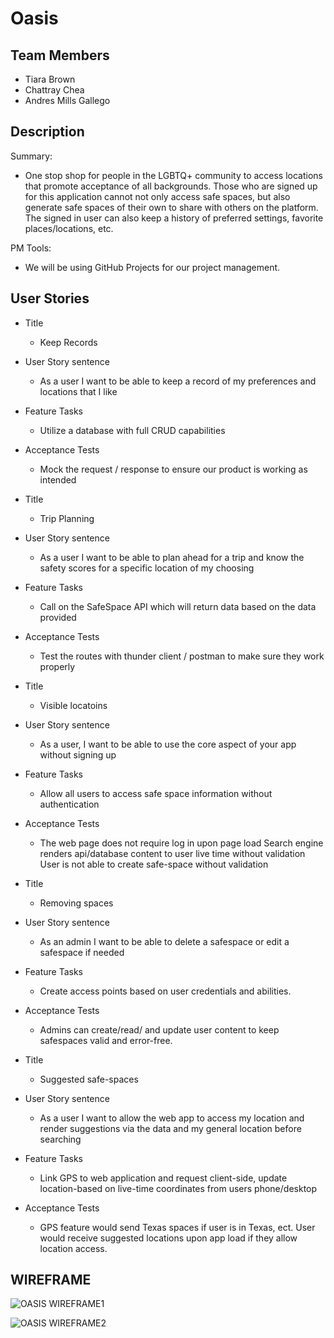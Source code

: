 # Oasis

## Team Members

- Tiara Brown
- Chattray Chea
- Andres Mills Gallego

## Description

Summary:
  - One stop shop for people in the LGBTQ+ community to access locations that promote acceptance of all backgrounds.  Those who are signed up for this application cannot not only access safe spaces, but also generate safe spaces of their own to share with others on the platform.  The signed in user can also keep a history of preferred settings, favorite places/locations, etc.

PM Tools:
  - We will be using GitHub Projects for our project management.

## User Stories

- Title
  - Keep Records
- User Story sentence
  - As a user I want to be able to keep a record of my preferences and locations that I like
- Feature Tasks
  - Utilize a database with full CRUD capabilities 
- Acceptance Tests
  - Mock the request / response to ensure our product is working as intended

- Title
  - Trip Planning
- User Story sentence
  - As a user I want to be able to plan ahead for a trip and know the safety scores for a specific location of my choosing
- Feature Tasks
  - Call on the SafeSpace API which will return data based on the data provided
- Acceptance Tests
  - Test the routes with thunder client / postman to make sure they work properly

- Title
  - Visible locatoins
- User Story sentence
  - As a user, I want to be able to use the core aspect of your app without signing up
- Feature Tasks
  - Allow all users to access safe space information without authentication
- Acceptance Tests
  - The web page does not require log in upon page load
Search engine renders api/database content to user live time without validation
User is not able to create safe-space without validation

- Title 
  - Removing spaces
- User Story sentence
  - As an admin I want to be able to delete a safespace or edit a safespace if needed
- Feature Tasks
  - Create access points based on user credentials and abilities.
- Acceptance Tests
  - Admins can create/read/ and update user content to keep safespaces valid and error-free.

- Title
  - Suggested safe-spaces
- User Story sentence
  - As a user I want to allow the web app to access my location and render suggestions via the data and my general location before searching
- Feature Tasks
  - Link GPS to web application and request client-side, update location-based on live-time coordinates from users phone/desktop
- Acceptance Tests
  - GPS feature would send Texas spaces if user is in Texas, ect.
User would receive suggested locations upon app load if they allow location access.

## WIREFRAME

![OASIS WIREFRAME1](https://user-images.githubusercontent.com/90294860/169873896-70f59583-6d49-45f9-aa0b-7cd73c27b32c.png)

![OASIS WIREFRAME2](https://user-images.githubusercontent.com/90294860/169873907-0a67a141-a777-4dab-b926-9df1015c706e.png)
